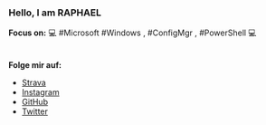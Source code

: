 <!-- https://docs.github.com/en/github/setting-up-and-managing-your-github-profile/managing-your-profile-readme -->

### Hello, I am RAPHAEL

**Focus on:** 💻 #Microsoft #Windows , #ConfigMgr , #PowerShell 💻
<br>
<br>
<br>
**Folge mir auf:**
* <a href="https://www.strava.com/athletes/23075135">Strava</a>
* <a href="https://www.instagram.com/raphweb">Instagram</a>
* <a href="https://github.com/raphweb-ch">GitHub</a>
* <a href="https://twitter.com/RaphWeb_">Twitter</a>

<!--
**raphweb-ch/raphweb-ch** is a ✨ _special_ ✨ repository because its `README.md` (this file) appears on your GitHub profile.

Here are some ideas to get you started:

- 🔭 I’m currently working on ...
- 🌱 I’m currently learning ...
- 👯 I’m looking to collaborate on ...
- 🤔 I’m looking for help with ...
- 💬 Ask me about ...
- 📫 How to reach me: ...
- 😄 Pronouns: ...
- ⚡ Fun fact: ...
-->
